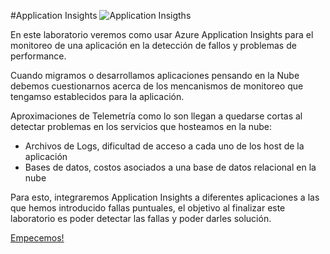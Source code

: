 #Application Insights
![Application Insigths](__images/ai.png?raw=true)

En este laboratorio veremos como usar Azure Application Insights para el monitoreo de una aplicación en la detección de fallos y problemas de performance.

Cuando migramos o desarrollamos aplicaciones pensando en la Nube debemos cuestionarnos acerca de los mencanismos de monitoreo que tengamso establecidos para la aplicación.

Aproximaciones de Telemetría como lo son llegan a quedarse cortas al detectar problemas en los servicios que hosteamos en la nube:
- Archivos de Logs, dificultad de acceso a cada uno de los host de la aplicación
- Bases de datos, costos asociados a una base de datos relacional en la nube

Para esto, integraremos Application Insights a diferentes aplicaciones a las que hemos introducido fallas puntuales, el objetivo al finalizar este laboratorio es poder detectar las fallas y poder darles solución.

[Empecemos!](lab.md)